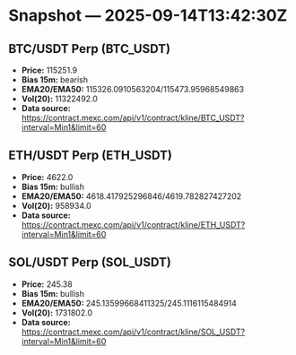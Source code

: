 # Snapshot — 2025-09-14T13:42:30Z

## BTC/USDT Perp (BTC_USDT)
- **Price:** 115251.9
- **Bias 15m:** bearish
- **EMA20/EMA50:** 115326.0910563204/115473.95968549863
- **Vol(20):** 11322492.0
- **Data source:** https://contract.mexc.com/api/v1/contract/kline/BTC_USDT?interval=Min1&limit=60

## ETH/USDT Perp (ETH_USDT)
- **Price:** 4622.0
- **Bias 15m:** bullish
- **EMA20/EMA50:** 4618.417925296846/4619.782827427202
- **Vol(20):** 958934.0
- **Data source:** https://contract.mexc.com/api/v1/contract/kline/ETH_USDT?interval=Min1&limit=60

## SOL/USDT Perp (SOL_USDT)
- **Price:** 245.38
- **Bias 15m:** bullish
- **EMA20/EMA50:** 245.13599668411325/245.1116115484914
- **Vol(20):** 1731802.0
- **Data source:** https://contract.mexc.com/api/v1/contract/kline/SOL_USDT?interval=Min1&limit=60
